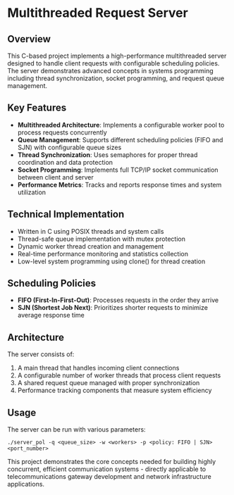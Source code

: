 # Multithreaded Request Server

## Overview
This C-based project implements a high-performance multithreaded server designed to handle client requests with configurable scheduling policies. The server demonstrates advanced concepts in systems programming including thread synchronization, socket programming, and request queue management.

## Key Features
- **Multithreaded Architecture**: Implements a configurable worker pool to process requests concurrently
- **Queue Management**: Supports different scheduling policies (FIFO and SJN) with configurable queue sizes
- **Thread Synchronization**: Uses semaphores for proper thread coordination and data protection
- **Socket Programming**: Implements full TCP/IP socket communication between client and server
- **Performance Metrics**: Tracks and reports response times and system utilization

## Technical Implementation
- Written in C using POSIX threads and system calls
- Thread-safe queue implementation with mutex protection
- Dynamic worker thread creation and management
- Real-time performance monitoring and statistics collection
- Low-level system programming using clone() for thread creation

## Scheduling Policies
- **FIFO (First-In-First-Out)**: Processes requests in the order they arrive
- **SJN (Shortest Job Next)**: Prioritizes shorter requests to minimize average response time

## Architecture
The server consists of:
1. A main thread that handles incoming client connections
2. A configurable number of worker threads that process client requests
3. A shared request queue managed with proper synchronization
4. Performance tracking components that measure system efficiency

## Usage
The server can be run with various parameters:
```
./server_pol -q <queue_size> -w <workers> -p <policy: FIFO | SJN> <port_number>
```

This project demonstrates the core concepts needed for building highly concurrent, efficient communication systems - directly applicable to telecommunications gateway development and network infrastructure applications.

